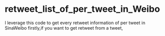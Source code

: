 # retweet_list_of_per_tweet_in_Weibo
I leverage this code to get every retweet information of per tweet in SinaWeibo
firstly,if you want to get retweet from a tweet,
